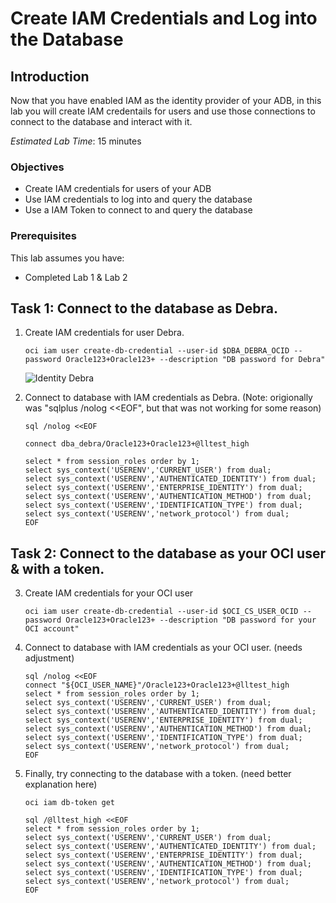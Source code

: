 # Create IAM Credentials and Log into the Database

## Introduction

Now that you have enabled IAM as the identity provider of your ADB, in this lab you will
create IAM credentails for users and use those connections to connect to the database and interact with it.

*Estimated Lab Time*: 15 minutes

### Objectives
- Create IAM credentials for users of your ADB
- Use IAM credentials to log into and query the database
- Use a IAM Token to connect to and query the database

### Prerequisites
This lab assumes you have:
- Completed Lab 1 & Lab 2

## Task 1: Connect to the database as Debra.

1. Create IAM credentials for user Debra.

    ```
    oci iam user create-db-credential --user-id $DBA_DEBRA_OCID --password Oracle123+Oracle123+ --description "DB password for Debra"
    ```
    ![Identity Debra](images/lab3-task1-step1.png)

2. Connect to database with IAM credentials as Debra. (Note: origionally was "sqlplus /nolog <<EOF", but that was not working for some reason)

    ```
    sql /nolog <<EOF

    connect dba_debra/Oracle123+Oracle123+@lltest_high

    select * from session_roles order by 1;
    select sys_context('USERENV','CURRENT_USER') from dual;
    select sys_context('USERENV','AUTHENTICATED_IDENTITY') from dual;
    select sys_context('USERENV','ENTERPRISE_IDENTITY') from dual;
    select sys_context('USERENV','AUTHENTICATION_METHOD') from dual;
    select sys_context('USERENV','IDENTIFICATION_TYPE') from dual;
    select sys_context('USERENV','network_protocol') from dual;
    EOF
    ```

## Task 2: Connect to the database as your OCI user & with a token.

3. Create IAM credentials for your OCI user

    ```
    oci iam user create-db-credential --user-id $OCI_CS_USER_OCID --password Oracle123+Oracle123+ --description "DB password for your OCI account"
    ```

4. Connect to database with IAM credentials as your OCI user. (needs adjustment)

    ```
    sql /nolog <<EOF
    connect "${OCI_USER_NAME}"/Oracle123+Oracle123+@lltest_high
    select * from session_roles order by 1;
    select sys_context('USERENV','CURRENT_USER') from dual;
    select sys_context('USERENV','AUTHENTICATED_IDENTITY') from dual;
    select sys_context('USERENV','ENTERPRISE_IDENTITY') from dual;
    select sys_context('USERENV','AUTHENTICATION_METHOD') from dual;
    select sys_context('USERENV','IDENTIFICATION_TYPE') from dual;
    select sys_context('USERENV','network_protocol') from dual;
    EOF
    ```

5. Finally, try connecting to the database with a token. (need better explanation here)

    ```
    oci iam db-token get

    sql /@lltest_high <<EOF
    select * from session_roles order by 1;
    select sys_context('USERENV','CURRENT_USER') from dual;
    select sys_context('USERENV','AUTHENTICATED_IDENTITY') from dual;
    select sys_context('USERENV','ENTERPRISE_IDENTITY') from dual;
    select sys_context('USERENV','AUTHENTICATION_METHOD') from dual;
    select sys_context('USERENV','IDENTIFICATION_TYPE') from dual;
    select sys_context('USERENV','network_protocol') from dual;
    EOF
    ```

